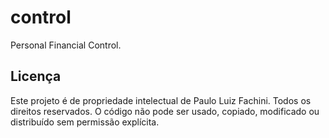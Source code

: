 # control
Personal Financial Control.

## Licença
Este projeto é de propriedade intelectual de Paulo Luiz Fachini. Todos os direitos reservados. O código não pode ser usado, copiado, modificado ou distribuído sem permissão explícita.
